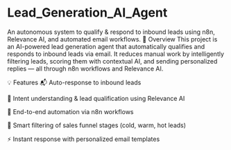# Lead_Generation_AI_Agent
An autonomous system to qualify &amp; respond to inbound leads using n8n, Relevance AI, and automated email workflows.
📌 Overview
This project is an AI-powered lead generation agent that automatically qualifies and responds to inbound leads via email. It reduces manual work by intelligently filtering leads, scoring them with contextual AI, and sending personalized replies — all through n8n workflows and Relevance AI.

💡 Features
📬 Auto-response to inbound leads

🧠 Intent understanding & lead qualification using Relevance AI

🔄 End-to-end automation via n8n workflows

🧹 Smart filtering of sales funnel stages (cold, warm, hot leads)

⚡ Instant response with personalized email templates
